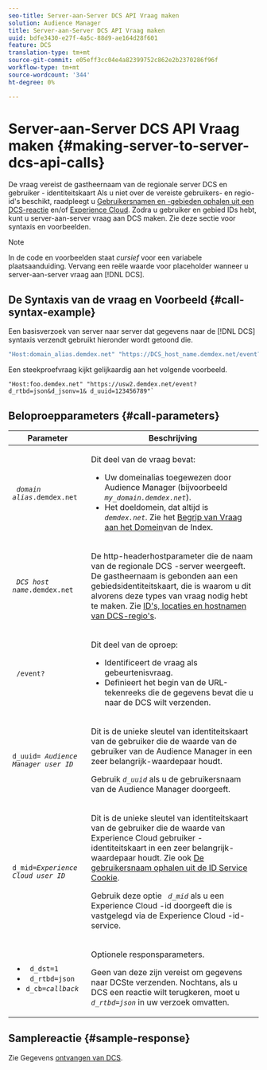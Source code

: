```yaml
---
seo-title: Server-aan-Server DCS API Vraag maken
solution: Audience Manager
title: Server-aan-Server DCS API Vraag maken
uuid: bdfe3430-e27f-4a5c-88d9-ae164d28f601
feature: DCS
translation-type: tm+mt
source-git-commit: e05eff3cc04e4a82399752c862e2b2370286f96f
workflow-type: tm+mt
source-wordcount: '344'
ht-degree: 0%

---
```



# Server-aan-Server DCS API Vraag maken {#making-server-to-server-dcs-api-calls}

De vraag vereist de gastheernaam van de regionale server DCS en gebruiker - identiteitskaart Als u niet over de vereiste gebruikers- en regio-id&#39;s beschikt, raadpleegt u [Gebruikersnamen en -gebieden ophalen uit een DCS-reactie](/help/using/api/dcs-intro/dcs-s2s/dcs-aam-ids.md) en/of [Experience Cloud](/help/using/api/dcs-intro/dcs-s2s/dcs-mcid-ids.md). Zodra u gebruiker en gebied IDs hebt, kunt u server-aan-server vraag aan DCS maken. Zie deze sectie voor syntaxis en voorbeelden.

>[!NOTE]
>
>In de code en voorbeelden staat *cursief* voor een variabele plaatsaanduiding. Vervang een reële waarde voor placeholder wanneer u server-aan-server vraag aan [!DNL DCS].

## De Syntaxis van de vraag en Voorbeeld {#call-syntax-example}

Een basisverzoek van server naar server dat gegevens naar de [!DNL DCS] syntaxis verzendt gebruikt hieronder wordt getoond die.

```js
"Host:domain_alias.demdex.net" "https://DCS_host_name.demdex.net/event?d_rtbd=json&d_jsonv=1&d_uuid=userID
```

Een steekproefvraag kijkt gelijkaardig aan het volgende voorbeeld.

```
"Host:foo.demdex.net" "https://usw2.demdex.net/event?d_rtbd=json&d_jsonv=1& d_uuid=123456789"`
```

## Beloproepparameters {#call-parameters}

<table id="table_3AF4466009B64F0C9CBE7904A4096E0C"> 
 <thead> 
  <tr> 
   <th colname="col1" class="entry"> Parameter </th> 
   <th colname="col2" class="entry"> Beschrijving </th> 
  </tr> 
 </thead>
 <tbody> 
  <tr> 
   <td colname="col1"> <p><code> <i>domain alias</i>.demdex.net</code> </p> </td> 
   <td colname="col2"> <p>Dit deel van de vraag bevat: </p> <p> 
     <ul id="ul_3EDA9C7BA6794D06BCB07A75A9BD2372"> 
      <li id="li_74624CA78D6F4536A8164AE1FA1DECB9">Uw domeinalias toegewezen door <span class="keyword"> Audience Manager</span> (bijvoorbeeld <i><code> my_domain.demdex.net</code></i>). </li> 
      <li id="li_08ABE91CA247403AA480B3FB4BEF83BA">Het doeldomein, dat altijd is <i><code> demdex.net</code></i>. Zie het <a href="../../../reference/demdex-calls.md"> Begrip van Vraag aan het Domein</a>van de Index. </li> 
     </ul> </p> </td> 
  </tr> 
  <tr> 
   <td colname="col1"> <p><code> <i>DCS host name</i>.demdex.net</code> </p> </td> 
   <td colname="col2"> <p>De http-headerhostparameter die de naam van de regionale <span class="wintitle"> DCS</span> -server weergeeft. De gastheernaam is gebonden aan een gebiedsidentiteitskaart, die is waarom u dit alvorens deze types van vraag nodig hebt te maken. Zie <a href="../../../api/dcs-intro/dcs-api-reference/dcs-regions.md"> ID's, locaties en hostnamen van DCS-regio's</a>. </p> </td> 
  </tr> 
  <tr> 
   <td colname="col1"> <p><code> /event?</code> </p> </td> 
   <td colname="col2"> <p>Dit deel van de oproep: </p> <p> 
     <ul id="ul_6332444A305A4F12A7CBE471CA508516"> 
      <li id="li_1C5C111B2B0E4621B3FC0C20D6516041">Identificeert de vraag als gebeurtenisvraag. </li> 
      <li id="li_DBCE9B1C70604A629ECD7AC0A9052198">Definieert het begin van de URL-tekenreeks die de gegevens bevat die u naar de DCS wilt verzenden. </li> 
     </ul> </p> </td> 
  </tr> 
  <tr> 
   <td colname="col1"> <p><code>d_uuid= <i>Audience Manager user ID</i></code> </p> </td> 
   <td colname="col2"> <p>Dit is de unieke sleutel van identiteitskaart van de gebruiker die de waarde van de gebruiker van de <span class="keyword"> Audience Manager</span> in een zeer belangrijk-waardepaar houdt. </p> <p>Gebruik <code><i>d_uuid</i></code> als u de gebruikersnaam van de <span class="keyword"> Audience Manager</span> doorgeeft. </p> </td>
  </tr> 
  <tr> 
   <td colname="col1"> <p><code>d_mid=<i>Experience Cloud user ID</i></code> </p> </td> 
   <td colname="col2"> <p>Dit is de unieke sleutel van identiteitskaart van de gebruiker die de waarde van <span class="keyword"> Experience Cloud</span> gebruiker - identiteitskaart in een zeer belangrijk-waardepaar houdt. Zie ook <a href="../../../api/dcs-intro/dcs-s2s/dcs-mcid-ids.md#get-user-ids-from-service-cookie"> De gebruikersnaam ophalen uit de ID Service Cookie</a>. </p> <p>Gebruik deze optie <i><code> d_mid</code></i> als u een <span class="keyword"> Experience Cloud</span> -id doorgeeft die is vastgelegd via de <span class="keyword"> Experience Cloud</span> -id-service. </p> </td> 
  </tr> 
  <tr> 
   <td colname="col1"> <p> 
     <ul id="ul_36E2C1A0538D4D2C94DFC1335720A524"> 
      <li id="li_8902EED431CE4F0189A94868FA52DB1F"><code> d_dst=1</code> </li> 
      <li id="li_4B6B29499D444E31808DE0A9AA0442D0"><code> d_rtbd=json</code> </li> 
      <li id="li_3430CD0438604B83BE6437E6EC480816"><code>d_cb=<i>callback</i></code> </li> 
     </ul> </p> </td> 
   <td colname="col2"> <p>Optionele responsparameters. </p> <p> Geen van deze zijn vereist om gegevens naar <span class="wintitle"> DCS</span>te verzenden. Nochtans, als u <span class="wintitle"> DCS</span> een reactie wilt terugkeren, moet u <i><code> d_rtbd=json</code></i> in uw verzoek omvatten. </p> </td> 
  </tr> 
 </tbody> 
</table>

## Samplereactie {#sample-response}

Zie Gegevens [ontvangen van DCS](../../../api/dcs-intro/dcs-event-calls/dcs-url-receive.md).
